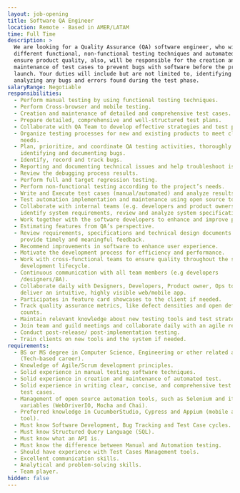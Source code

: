```yaml
---
layout: job-opening
title: Software QA Engineer
location: Remote - Based in AMER/LATAM
time: Full Time
description: >
  We are looking for a Quality Assurance (QA) software engineer, who will manage
  different functional, non-functional testing techniques and automated tests to
  ensure product quality, also, will be responsible for the creation and
  maintenance of test cases to prevent bugs with software before the product
  launch. Your duties will include but are not limited to, identifying and
  analyzing any bugs and errors found during the test phase.
salaryRange: Negotiable
responsibilities:
  - Perform manual testing by using functional testing techniques.
  - Perform Cross-browser and mobile testing.
  - Creation and maintenance of detailed and comprehensive test cases.
  - Prepare detailed, comprehensive and well-structured test plans.
  - Collaborate with QA Team to develop effective strategies and test plans.
  - Organize testing processes for new and existing products to meet client
    needs.
  - Plan, prioritize, and coordinate QA testing activities, thoroughly
    identifying and documenting bugs.
  - Identify, record and track bugs.
  - Reporting and documenting technical issues and help troubleshoot issues.
  - Review the debugging process results.
  - Perform full and target regression testing.
  - Perform non-functional testing according to the project’s needs.
  - Write and Execute test cases (manual/automated) and analyze results.
  - Test automation implementation and maintenance using open source tools.
  - Collaborate with internal teams (e.g. developers and product owners) to
    identify system requirements, review and analyze system specifications.
  - Work together with the software developers to enhance and improve programs.
  - Estimating features from QA’s perspective.
  - Review requirements, specifications and technical design documents to
    provide timely and meaningful feedback.
  - Recommend improvements in software to enhance user experience.
  - Motivate the development process for efficiency and performance.
  - Work with cross-functional teams to ensure quality throughout the software
    development lifecycle.
  - Continuous communication with all team members (e.g developers
    /designers/BA).
  - Collaborate daily with Designers, Developers, Product owner, Ops to test and
    deliver an intuitive, highly visible web/mobile app.
  - Participates in feature card showcases to the client if needed.
  - Track quality assurance metrics, like defect densities and open defect
    counts.
  - Maintain relevant knowledge about new testing tools and test strategies.
  - Join team and guild meetings and collaborate daily with an agile remote team.
  - Conduct post-release/ post-implementation testing.
  - Train clients on new tools and the system if needed.
requirements:
  - BS or MS degree in Computer Science, Engineering or other related areas
    (Tech-based career).
  - Knowledge of Agile/Scrum development principles.
  - Solid experience in manual testing software techniques.
  - Solid experience in creation and maintenance of automated test.
  - Solid experience in writing clear, concise, and comprehensive test plans and
    test cases.
  - Management of open source automation tools, such as Selenium and its
    variables (WebDriverIO, Mocha and Chai).
  - Preferred knowledge in CucumberStudio, Cypress and Appium (mobile automation
    tool).
  - Must know Software Development, Bug Tracking and Test Case cycles.
  - Must know Structured Query Language (SQL).
  - Must know what an API is.
  - Must know the difference between Manual and Automation testing.
  - Should have experience with Test Cases Management tools.
  - Excellent communication skills.
  - Analytical and problem-solving skills.
  - Team player.
hidden: false
---
```

